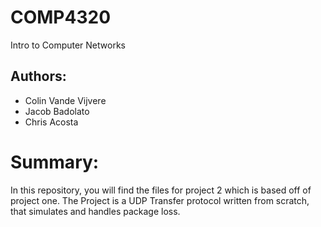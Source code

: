 # COMP4320
Intro to Computer Networks

## Authors: ##
* Colin Vande Vijvere
* Jacob Badolato
* Chris Acosta

# Summary:
In this repository, you will find the files for project 2 which is based off of project one.
The Project is a UDP Transfer protocol written from scratch, that simulates and handles package loss.



